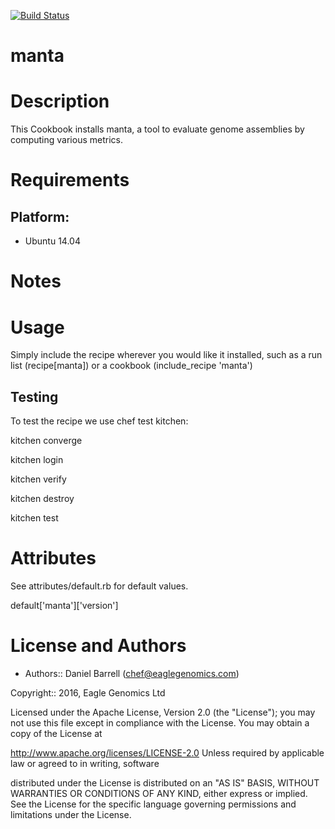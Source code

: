 [![Build Status](https://travis-ci.org/EagleGenomics-cookbooks/manta.svg?branch=master)](https://travis-ci.org/EagleGenomics-cookbooks/manta)

# manta

Description
===========
This Cookbook installs manta, a tool to evaluate genome assemblies by computing various metrics.

Requirements
============

## Platform:

* Ubuntu 14.04

Notes
=====

Usage
=====
Simply include the recipe wherever you would like it installed, such as a run list (recipe[manta]) or a cookbook (include_recipe 'manta')


## Testing
To test the recipe we use chef test kitchen:

kitchen converge

kitchen login

kitchen verify

kitchen destroy

kitchen test

Attributes
==========
See attributes/default.rb for default values.

default['manta']['version']

License and Authors
===================

* Authors:: Daniel Barrell (<chef@eaglegenomics.com>)

Copyright:: 2016, Eagle Genomics Ltd

Licensed under the Apache License, Version 2.0 (the "License");
you may not use this file except in compliance with the License.
You may obtain a copy of the License at

http://www.apache.org/licenses/LICENSE-2.0
Unless required by applicable law or agreed to in writing, software

distributed under the License is distributed on an "AS IS" BASIS,
WITHOUT WARRANTIES OR CONDITIONS OF ANY KIND, either express or implied.
See the License for the specific language governing permissions and
limitations under the License.
